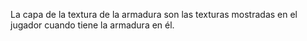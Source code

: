 La capa de la textura de la armadura son las texturas mostradas en el jugador cuando tiene la armadura en él.
